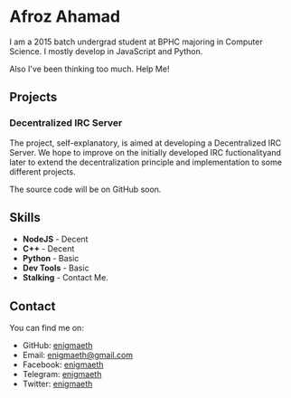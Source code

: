 # Afroz Ahamad

I am a 2015 batch undergrad student at BPHC majoring in Computer Science. I mostly develop in JavaScript and Python.

Also I've been thinking too much. Help Me!

## Projects

### Decentralized IRC Server

The project, self-explanatory, is aimed at developing  a Decentralized IRC Server. We hope to improve on the initially developed IRC fuctionalityand later to extend the decentralization principle and implementation to some different projects.

The source code will be on GitHub soon.

## Skills

* **NodeJS** - Decent
* **C++** - Decent
* **Python** - Basic
* **Dev Tools** - Basic
* **Stalking** - Contact Me.

## Contact

You can find me on:

* GitHub: [enigmaeth](https://github.com/enigmaeth)
* Email: [enigmaeth@gmail.com](mailto:enigmaeth@gmail.com)
* Facebook: [enigmaeth](https://www.facebook.com/enigmaeth)
* Telegram: [enigmaeth](https://t.me/enigmaeth)
* Twitter: [enigmaeth](https://www.twitter.com/enigmaeth)